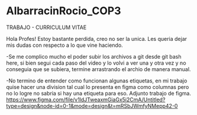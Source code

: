 # AlbarracinRocio_COP3
TRABAJO - CURRICULUM VITAE   


Hola Profes! Estoy bastante perdida, creo no ser la unica. Les queria dejar mis dudas con respecto a lo que vine haciendo.

-Se me complico mucho el poder subir los archivos a git desde git bash here, si bien segui cada paso del video y lo volvi a ver una y otra vez y no conseguia que se subiera, termine arrastrando el archio de manera manual. 


-No termino de entender como funcionan algunas etiquetas, en mi trabajo quise hacer una division tal cual lo presenta en figma como columnas pero no lo logre no sabria si hay una etiqueta para eso. Adjunto trabajo de figma. https://www.figma.com/file/v1ldJTweaxmGiaGx5i2CmA/Untitled?type=design&node-id=0-1&mode=design&t=mRSbJWmfyNMepp42-0
